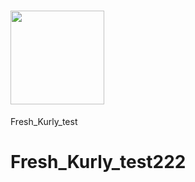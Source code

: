 # <img width="150" src="https://github.com/Hyunneung/FreshKurly/tree/main/Fresh_Kurly/src/main/webapp/assets/image/logo/logo.png">
Fresh_Kurly_test

# Fresh_Kurly_test222
